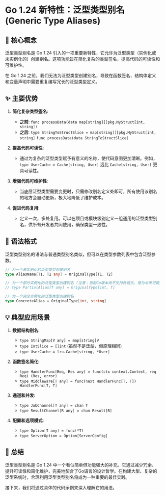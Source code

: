 # Go 1.24 新特性：泛型类型别名 (Generic Type Aliases)

## 🎯 **核心概念**

泛型类型别名是 Go 1.24 引入的一项重要新特性，它允许为泛型类型（实例化或未实例化的）创建别名。这项功能旨在简化复杂的类型签名，提高代码的可读性和可维护性。

在 Go 1.24 之前，我们无法为泛型类型创建别名，导致在函数签名、结构体定义和变量声明中需要重复编写冗长的泛型类型定义。

## ✨ **主要优势**

1. **简化复杂类型签名**:
    - **之前**: `func processData(data map[string][]pkg.MyStruct[int, string])`
    - **之后**: `type StringToStructSlice = map[string][]pkg.MyStruct[int, string]`
              `func processData(data StringToStructSlice)`

2. **提高代码可读性**:
    - 通过为复杂的泛型类型赋予有意义的名称，使代码意图更加清晰。例如，`type UserCache = Cache[string, User]` 远比 `Cache[string, User]` 更具可读性。

3. **增强代码可维护性**:
    - 当底层泛型类型需要变更时，只需修改别名定义处即可，所有使用该别名的地方会自动更新，极大地降低了维护成本。

4. **促进代码复用**:
    - 定义一次，多处复用。可以在项目或模块级别定义一组通用的泛型类型别名，供所有开发者共同使用，确保类型一致性。

## 📝 **语法格式**

泛型类型别名的语法与普通类型别名类似，但可以在类型参数列表中包含泛型参数。

```go
// 为一个未实例化的泛型类型创建别名
type AliasName[T1, T2 any] = OriginalType[T1, T2]

// 为一个部分实例化的泛型类型创建别名 (注意：当前Go版本尚不支持此语法，但为未来可能方向)
// type PartialAlias[T any] = OriginalType[int, T]

// 为一个完全实例化的泛型类型创建别名
type ConcreteAlias = OriginalType[int, string]
```

## 💡 **典型应用场景**

1. **数据结构别名**:
    - `type StringMap[V any] = map[string]V`
    - `type IntSlice = []int` (虽然不是泛型，但原理相同)
    - `type UserCache = lru.Cache[string, *User]`

2. **函数签名简化**:
    - `type HandlerFunc[Req, Res any] = func(ctx context.Context, req Req) (Res, error)`
    - `type Middleware[T any] = func(next HandlerFunc[T, T]) HandlerFunc[T, T]`

3. **通道和并发**:
    - `type JobChannel[T any] = chan T`
    - `type ResultChannel[R any] = chan Result[R]`

4. **配置和选项模式**:
    - `type Option[T any] = func(*T)`
    - `type ServerOption = Option[ServerConfig]`

## 🚀 **总结**

泛型类型别名是 Go 1.24 中一个看似简单但功能强大的补充。它通过减少冗余、提升可读性和简化维护，完美地契合了Go语言的设计哲学。在构建大型、复杂的泛型系统时，合理利用泛型类型别名将成为一种重要的最佳实践。

接下来，我们将通过具体的代码示例来深入理解它的用法。
